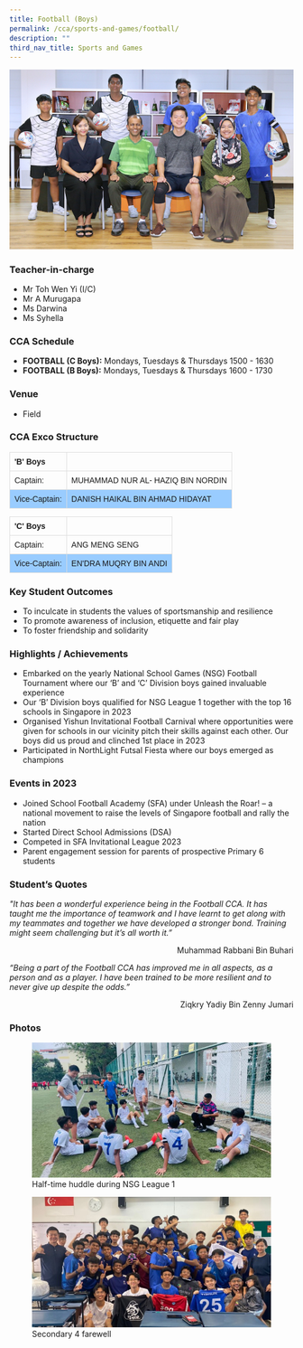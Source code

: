 ```yaml
---
title: Football (Boys)
permalink: /cca/sports-and-games/football/
description: ""
third_nav_title: Sports and Games
---
```

![](/images/StudDevelopment/CCAs/SportsGames/Football/football_2023.JPG)

### Teacher-in-charge
* Mr Toh Wen Yi (I/C)
* Mr A Murugapa
* Ms Darwina
* Ms Syhella

### CCA Schedule
* **FOOTBALL (C Boys):** Mondays, Tuesdays &amp; Thursdays 1500 - 1630
* **FOOTBALL (B Boys):** Mondays, Tuesdays &amp; Thursdays 1600 - 1730

### Venue
* Field

### CCA Exco Structure
<style>
table {
  font-family: arial, sans-serif;
  border-collapse: collapse;
  width: 100%;
}

td, th {
  border: 1px solid #dddddd;
  text-align: left;
  padding: 8px;
}

tr:nth-child(even) {
  background-color: #99ccff;
}
</style>


|'B' Boys |  |
| -------- | -------- |
| Captain:     | MUHAMMAD NUR AL- HAZIQ BIN NORDIN      |
| Vice-Captain:     | DANISH HAIKAL BIN AHMAD HIDAYAT     |

|'C' Boys |  |
| -------- | -------- |
| Captain:     | ANG MENG SENG       |
| Vice-Captain:     | EN'DRA MUQRY BIN ANDI     |


### Key Student Outcomes

* To inculcate in students the values of sportsmanship and resilience
* To promote awareness of inclusion, etiquette and fair play
* To foster friendship and solidarity

### Highlights / Achievements

* Embarked on the yearly National School Games (NSG) Football Tournament where our ‘B’ and ‘C’ Division boys gained invaluable experience
* Our ‘B’ Division boys qualified for NSG League 1 together with the top 16 schools in Singapore in 2023
* Organised Yishun Invitational Football Carnival where opportunities were given for schools in our vicinity pitch their skills against each other. Our boys did us proud and clinched 1st place in 2023
* Participated in NorthLight Futsal Fiesta where our boys emerged as champions


### Events in 2023

* Joined School Football Academy (SFA) under Unleash the Roar! – a national movement to raise the levels of Singapore football and rally the nation
* Started Direct School Admissions (DSA)
* Competed in SFA Invitational League 2023
* Parent engagement session for parents of prospective Primary 6 students


### Student’s Quotes

*"It has been a wonderful experience being in the Football CCA. It has taught me the importance of teamwork and I have learnt to get along with my teammates and together we have developed a stronger bond. Training might seem challenging but it’s all worth it.”*

<div style="text-align:right">Muhammad Rabbani Bin Buhari</div>

*“Being a part of the Football CCA has improved me in all aspects, as a person and as a player. I have been trained to be more resilient and to never give up despite the odds.”*

<div style="text-align:right">Ziqkry Yadiy Bin Zenny Jumari</div>

### Photos

<figure><img src="/images/StudDevelopment/CCAs/SportsGames/Football/photo_1.jpg"><figcaption>Half-time huddle during NSG League 1 </figcaption></figure>

<figure><img src="/images/StudDevelopment/CCAs/SportsGames/Football/photo_2.jpg"><figcaption>Secondary 4 farewell</figcaption></figure>